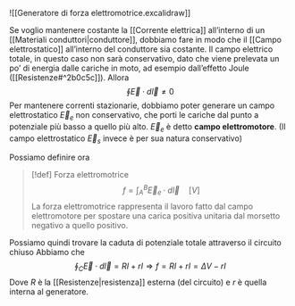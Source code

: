 ![[Generatore di forza elettromotrice.excalidraw]]

Se voglio mantenere costante la [[Corrente elettrica]] all’interno di un [[Materiali conduttori|conduttore]], dobbiamo fare in modo che il [[Campo elettrostatico]] all’interno del conduttore sia costante.
Il campo elettrico totale, in questo caso non sarà conservativo, dato che viene prelevata un po’ di energia dalle cariche in moto, ad esempio dall’effetto Joule ([[Resistenze#^2b0c5c]]). Allora
$$\oint \vec{E}\cdot d\vec{l}\not = 0$$
Per mantenere correnti stazionarie, dobbiamo poter generare un campo elettrostatico $\vec{E}_{e}$ non conservativo, che porti le cariche dal punto a potenziale più basso a quello più alto. $\vec{E}_{e}$ è detto **campo elettromotore**.
(Il campo elettrostatico $\vec{E}_{s}$ invece è per sua natura conservativo)

Possiamo definire ora
>[!def] Forza elettromotrice
>$$f = \int_{A}^{B}\vec{E}_{e}\cdot d\vec{l}\quad [V]$$
>La forza elettromotrice rappresenta il lavoro fatto dal campo elettromotore per  spostare una carica positiva unitaria dal morsetto negativo a quello positivo.
>

Possiamo quindi trovare la caduta di potenziale totale attraverso il circuito chiuso
Abbiamo che
$$\oint_{C}\vec{E}\cdot d\vec{l}=RI+rI\Rightarrow f=RI+rI=\Delta V-rI$$
Dove $R$ è la [[Resistenze|resistenza]] esterna (del circuito) e $r$ è quella interna al generatore.